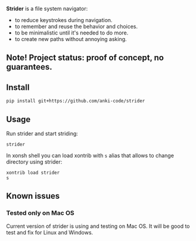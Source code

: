 **Strider** is a file system navigator:
* to reduce keystrokes during navigation.
* to remember and reuse the behavior and choices.
* to be minimalistic until it's needed to do more.
* to create new paths without annoying asking.

## Note! Project status: proof of concept, no guarantees.

## Install
```xsh
pip install git+https://github.com/anki-code/strider
```

## Usage
Run strider and start striding:
```xsh
strider
```

In xonsh shell you can load xontrib with `s` alias that allows to change directory using strider:
```xsh
xontrib load strider
s
```

## Known issues

### Tested only on Mac OS

Current version of strider is using and testing on Mac OS. It will be good to test and fix for Linux and Windows.

